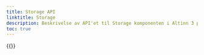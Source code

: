 ```yaml
---
title: Storage API
linktitle: Storage
description: Beskrivelse av API'et til Storage komponenten i Altinn 3 platformen.
toc: true
---
```


{{<children>}}